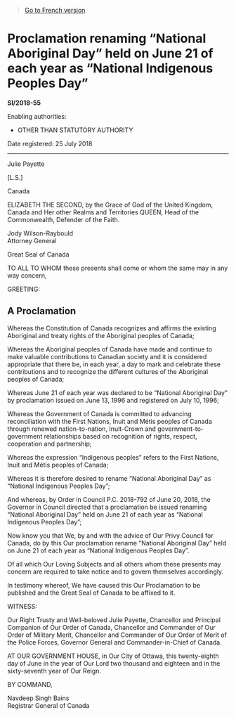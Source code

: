 > [Go to French version](/fr/Règlements/Textes%20réglementaires/2018/55.md)

# Proclamation renaming “National Aboriginal Day” held on June 21 of each year as “National Indigenous Peoples Day”

**SI/2018-55**

Enabling authorities: 
- OTHER THAN STATUTORY AUTHORITY

Date registered: 25 July 2018

----------

Julie Payette

[L.S.]

Canada

ELIZABETH THE SECOND, by the Grace of God of the United Kingdom, Canada and Her other Realms and Territories QUEEN, Head of the Commonwealth, Defender of the Faith.


<p>Jody Wilson-Raybould<br />Attorney General<br /></p>

Great Seal of Canada

TO ALL TO WHOM these presents shall come or whom the same may in any way concern,

GREETING:



## A Proclamation


Whereas the Constitution of Canada recognizes and affirms the existing Aboriginal and treaty rights of the Aboriginal peoples of Canada;

Whereas the Aboriginal peoples of Canada have made and continue to make valuable contributions to Canadian society and it is considered appropriate that there be, in each year, a day to mark and celebrate these contributions and to recognize the different cultures of the Aboriginal peoples of Canada;

Whereas June 21 of each year was declared to be “National Aboriginal Day” by proclamation issued on June 13, 1996 and registered on July 10, 1996;

Whereas the Government of Canada is committed to advancing reconciliation with the First Nations, Inuit and Métis peoples of Canada through renewed nation-to-nation, Inuit-Crown and government-to-government relationships based on recognition of rights, respect, cooperation and partnership;

Whereas the expression “Indigenous peoples” refers to the First Nations, Inuit and Métis peoples of Canada;

Whereas it is therefore desired to rename “National Aboriginal Day” as “National Indigenous Peoples Day”;

And whereas, by Order in Council P.C. 2018-792 of June 20, 2018, the Governor in Council directed that a proclamation be issued renaming “National Aboriginal Day” held on June 21 of each year as “National Indigenous Peoples Day”;

Now know you that We, by and with the advice of Our Privy Council for Canada, do by this Our proclamation rename “National Aboriginal Day” held on June 21 of each year as “National Indigenous Peoples Day”.

Of all which Our Loving Subjects and all others whom these presents may concern are required to take notice and to govern themselves accordingly.

In testimony whereof, We have caused this Our Proclamation to be published and the Great Seal of Canada to be affixed to it.

WITNESS:

Our Right Trusty and Well-beloved Julie Payette, Chancellor and Principal Companion of Our Order of Canada, Chancellor and Commander of Our Order of Military Merit, Chancellor and Commander of Our Order of Merit of the Police Forces, Governor General and Commander-in-Chief of Canada.



AT OUR GOVERNMENT HOUSE, in Our City of Ottawa, this twenty-eighth day of June in the year of Our Lord two thousand and eighteen and in the sixty-seventh year of Our Reign.

BY COMMAND,


<p>Navdeep Singh Bains<br />Registrar General of Canada<br /></p>




